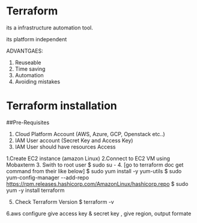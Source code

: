 # Terraform

 its a infrastructure automation tool.
 
 its platform independent


ADVANTGAES:
1. Reuseable 
2. Time saving
3. Automation
4. Avoiding mistakes


# Terraform installation 

##Pre-Requisites 
1) Cloud Platform Account (AWS, Azure, GCP, Openstack etc..)
2) IAM User account (Secret Key and Access Key)
3) IAM User should have resources Access


1.Create EC2 instance (amazon Linux)
2.Connect to EC2 VM using Mobaxterm
3. Swith to root user 
    $ sudo su -
4. [go to terraform doc get command from their like below]
$ sudo yum install -y yum-utils
$ sudo yum-config-manager --add-repo https://rpm.releases.hashicorp.com/AmazonLinux/hashicorp.repo
$ sudo yum -y install terraform

5. Check Terraform Version
   $ terraform -v  
   
6.aws configure
 give access key & secret key , give region, output formate    
